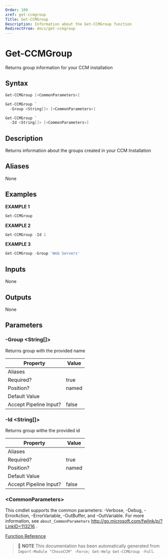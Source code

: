 ```yaml
---
Order: 100
xref: get-ccmgroup
Title: Get-CCMGroup
Description: Information about the Get-CCMGroup function
RedirectFrom: docs/get-ccmgroup
---
```


# Get-CCMGroup

<!-- This documentation is automatically generated from /Get-CCMGroup.ps1 using GenerateDocs.ps1. Contributions are welcome at the original location(s). -->

Returns group information for your CCM installation

## Syntax

~~~powershell
Get-CCMGroup [<CommonParameters>]
~~~


~~~powershell
Get-CCMGroup `
  -Group <String[]> [<CommonParameters>]
~~~


~~~powershell
Get-CCMGroup `
  -Id <String[]> [<CommonParameters>]
~~~

## Description

Returns information about the groups created in your CCM Installation


## Aliases

None

## Examples

 **EXAMPLE 1**

~~~powershell
Get-CCMGroup

~~~

**EXAMPLE 2**

~~~powershell
Get-CCMGroup -Id 1

~~~

**EXAMPLE 3**

~~~powershell
Get-CCMGroup -Group 'Web Servers'

~~~

## Inputs

None

## Outputs

None

## Parameters

###  -Group &lt;String[]&gt;
Returns group with the provided name

Property               | Value
---------------------- | -----
Aliases                |
Required?              | true
Position?              | named
Default Value          |
Accept Pipeline Input? | false

###  -Id &lt;String[]&gt;
Returns group withe the provided id

Property               | Value
---------------------- | -----
Aliases                |
Required?              | true
Position?              | named
Default Value          |
Accept Pipeline Input? | false

### &lt;CommonParameters&gt;

This cmdlet supports the common parameters: -Verbose, -Debug, -ErrorAction, -ErrorVariable, -OutBuffer, and -OutVariable. For more information, see `about_CommonParameters` http://go.microsoft.com/fwlink/p/?LinkID=113216 .



[Function Reference](xref:chococcm-functions)

> :memo: **NOTE** This documentation has been automatically generated from `Import-Module "ChocoCCM" -Force; Get-Help Get-CCMGroup -Full`.
